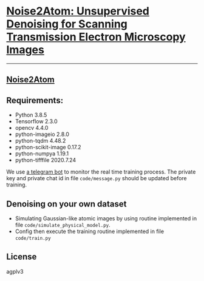# [Noise2Atom: Unsupervised Denoising for Scanning Transmission Electron Microscopy Images](http://fengwang.github.io/noise2atom/#/)

----

## [Noise2Atom](http://fengwang.github.io/noise2atom)

## Requirements:

- Python 3.8.5
- Tensorflow 2.3.0
- opencv 4.4.0
- python-imageio 2.8.0
- python-tqdm 4.48.2
- python-scikit-image 0.17.2
- python-numpya 1.19.1
- python-tifffile 2020.7.24


We use [a telegram bot](https://core.telegram.org/bots) to monitor the real time training process.
The private key and private chat id in file `code/message.py` should be updated before training.

## Denoising on your own dataset

- Simulating Gaussian-like atomic images by using routine implemented in file `code/simulate_physical_model.py`.
- Config then execute the training routine implemented in file `code/train.py`


## License

agplv3

